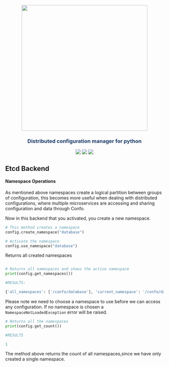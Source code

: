 


<p align="center"><img src="https://raw.githubusercontent.com/sambe-consulting/confo/master/assets/logo.png" width="400"></p>

<p align="center"><h3 style="color: #193967; text-align: center">Distributed configuration manager for python</h3></p>

<p align="center">
<a href="https://github.com/sambe-consulting/confo/actions/workflows/pytest-workflow.yml"><img src="https://github.com/sambe-consulting/confo/actions/workflows/pytest-workflow.yml/badge.svg"></a>
<a href="https://houndci.com"><img src="https://img.shields.io/badge/Reviewed_by-Hound-8E64B0.svg"></a>
<a href="https://github.com/apache/zookeeper/blob/master/LICENSE.txt"><img src="https://img.shields.io/github/license/apache/zookeeper"></a>


</p>

## Etcd Backend
#### Namespace Operations

As mentioned above namespaces create a logical partition between groups of configuration, this becomes more 
useful when dealing with distributed configurations, where multiple microservices are accessing and sharing configuration and data through Confo.

Now in this backend that you activated, you create a new namespace.
```python
# This method creates a namespace
config.create_namespace("database")

# Activate the namespace
config.use_namespace("database")
```

Returns all created namespaces

```python

# Returns all namespaces and shows the active namespace
print(config.get_namespaces())

#RESULTS:

{'all_namespaces': ['/confo/database'], 'current_namespace': '/confo/database'}
```

Please note we need to choose a namespace to use before we can access any configuration. If no namespace is chosen 
a `NamespaceNotLoadedException` error will be raised.

```python
# Returns all the namespaces
print(config.get_count())

#RESULTS

1
```
The method above returns the count of all namespaces,since we have only created a single namespace.
